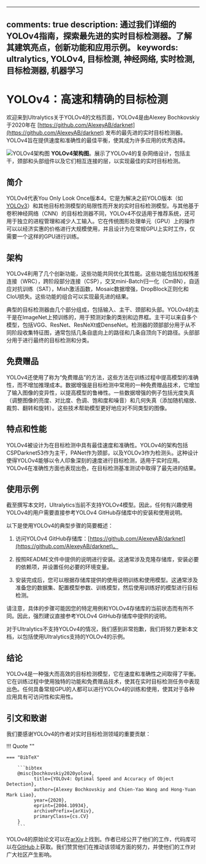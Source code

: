______________________________________________________________________

## comments: true description: 通过我们详细的YOLOv4指南，探索最先进的实时目标检测器。了解其建筑亮点，创新功能和应用示例。 keywords: ultralytics, YOLOv4, 目标检测, 神经网络, 实时检测, 目标检测器, 机器学习

# YOLOv4：高速和精确的目标检测

欢迎来到Ultralytics关于YOLOv4的文档页面，YOLOv4是由Alexey Bochkovskiy于2020年在 [https://github.com/AlexeyAB/darknet](https://github.com/AlexeyAB/darknet) 发布的最先进的实时目标检测器。YOLOv4旨在提供速度和准确性的最佳平衡，使其成为许多应用的优秀选择。

![YOLOv4架构图](https://user-images.githubusercontent.com/26833433/246185689-530b7fe8-737b-4bb0-b5dd-de10ef5aface.png) **YOLOv4架构图**。展示了YOLOv4的复杂网络设计，包括主干，颈部和头部组件以及它们相互连接的层，以实现最佳的实时目标检测。

## 简介

YOLOv4代表You Only Look Once版本4。它是为解决之前YOLO版本（如[YOLOv3](yolov3.md)）和其他目标检测模型的局限性而开发的实时目标检测模型。与其他基于卷积神经网络（CNN）的目标检测器不同，YOLOv4不仅适用于推荐系统，还可用于独立的进程管理和减少人工输入。它在传统图形处理单元（GPU）上的操作可以以经济实惠的价格进行大规模使用，并且设计为在常规GPU上实时工作，仅需要一个这样的GPU进行训练。

## 架构

YOLOv4利用了几个创新功能，这些功能共同优化其性能。这些功能包括加权残差连接（WRC），跨阶段部分连接（CSP），交叉mini-Batch归一化（CmBN），自适应对抗训练（SAT），Mish激活函数，Mosaic数据增强，DropBlock正则化和CIoU损失。这些功能的组合可以实现最先进的结果。

典型的目标检测器由几个部分组成，包括输入、主干、颈部和头部。YOLOv4的主干是在ImageNet上预训练的，用于预测对象的类别和边界框。主干可以来自多个模型，包括VGG、ResNet、ResNeXt或DenseNet。检测器的颈部部分用于从不同阶段收集特征图，通常包括几条自底向上的路径和几条自顶向下的路径。头部部分用于进行最终的目标检测和分类。

## 免费赠品

YOLOv4还使用了称为“免费赠品”的方法，这些方法在训练过程中提高模型的准确性，而不增加推理成本。数据增强是目标检测中常用的一种免费赠品技术，它增加了输入图像的变异性，以提高模型的鲁棒性。一些数据增强的例子包括光度失真（调整图像的亮度、对比度、色调、饱和度和噪音）和几何失真（添加随机缩放、裁剪、翻转和旋转）。这些技术帮助模型更好地应对不同类型的图像。

## 特点和性能

YOLOv4被设计为在目标检测中具有最佳速度和准确性。YOLOv4的架构包括CSPDarknet53作为主干，PANet作为颈部，以及YOLOv3作为检测头。这种设计使得YOLOv4能够以令人印象深刻的速度进行目标检测，适用于实时应用。YOLOv4在准确性方面也表现出色，在目标检测基准测试中取得了最先进的结果。

## 使用示例

截至撰写本文时，Ultralytics当前不支持YOLOv4模型。因此，任何有兴趣使用YOLOv4的用户需要直接参考YOLOv4 GitHub存储库中的安装和使用说明。

以下是使用YOLOv4的典型步骤的简要概述：

1. 访问YOLOv4 GitHub存储库：[https://github.com/AlexeyAB/darknet](https://github.com/AlexeyAB/darknet)。

2. 按照README文件中提供的说明进行安装。这通常涉及克隆存储库，安装必要的依赖项，并设置任何必要的环境变量。

3. 安装完成后，您可以根据存储库提供的使用说明训练和使用模型。这通常涉及准备您的数据集、配置模型参数、训练模型，然后使用训练好的模型进行目标检测。

请注意，具体的步骤可能因您的特定用例和YOLOv4存储库的当前状态而有所不同。因此，强烈建议直接参考YOLOv4 GitHub存储库中提供的说明。

对于Ultralytics不支持YOLOv4的情况，我们感到非常抱歉，我们将努力更新本文档，以包括使用Ultralytics支持的YOLOv4的示例。

## 结论

YOLOv4是一种强大而高效的目标检测模型，它在速度和准确性之间取得了平衡。它在训练过程中使用独特的功能和免费赠品技术，使其在实时目标检测任务中表现出色。任何具备常规GPU的人都可以进行YOLOv4的训练和使用，使其对于各种应用具有可访问性和实用性。

## 引文和致谢

我们要感谢YOLOv4的作者对实时目标检测领域的重要贡献：

!!! Quote ""

````
=== "BibTeX"

    ```bibtex
    @misc{bochkovskiy2020yolov4,
          title={YOLOv4: Optimal Speed and Accuracy of Object Detection},
          author={Alexey Bochkovskiy and Chien-Yao Wang and Hong-Yuan Mark Liao},
          year={2020},
          eprint={2004.10934},
          archivePrefix={arXiv},
          primaryClass={cs.CV}
    }
    ```
````

YOLOv4的原始论文可以在[arXiv](https://arxiv.org/abs/2004.10934)上找到。作者已经公开了他们的工作，代码库可以在[GitHub](https://github.com/AlexeyAB/darknet)上获取。我们赞赏他们在推动该领域方面的努力，并使他们的工作对广大社区产生影响。
